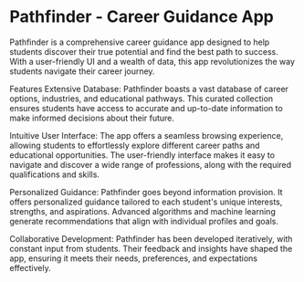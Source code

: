 # Pathfinder - Career Guidance App
Pathfinder is a comprehensive career guidance app designed to help students discover their true potential and find the best path to success. With a user-friendly UI and a wealth of data, this app revolutionizes the way students navigate their career journey.

Features
Extensive Database: Pathfinder boasts a vast database of career options, industries, and educational pathways. This curated collection ensures students have access to accurate and up-to-date information to make informed decisions about their future.

Intuitive User Interface: The app offers a seamless browsing experience, allowing students to effortlessly explore different career paths and educational opportunities. The user-friendly interface makes it easy to navigate and discover a wide range of professions, along with the required qualifications and skills.

Personalized Guidance: Pathfinder goes beyond information provision. It offers personalized guidance tailored to each student's unique interests, strengths, and aspirations. Advanced algorithms and machine learning generate recommendations that align with individual profiles and goals.

Collaborative Development: Pathfinder has been developed iteratively, with constant input from students. Their feedback and insights have shaped the app, ensuring it meets their needs, preferences, and expectations effectively.
